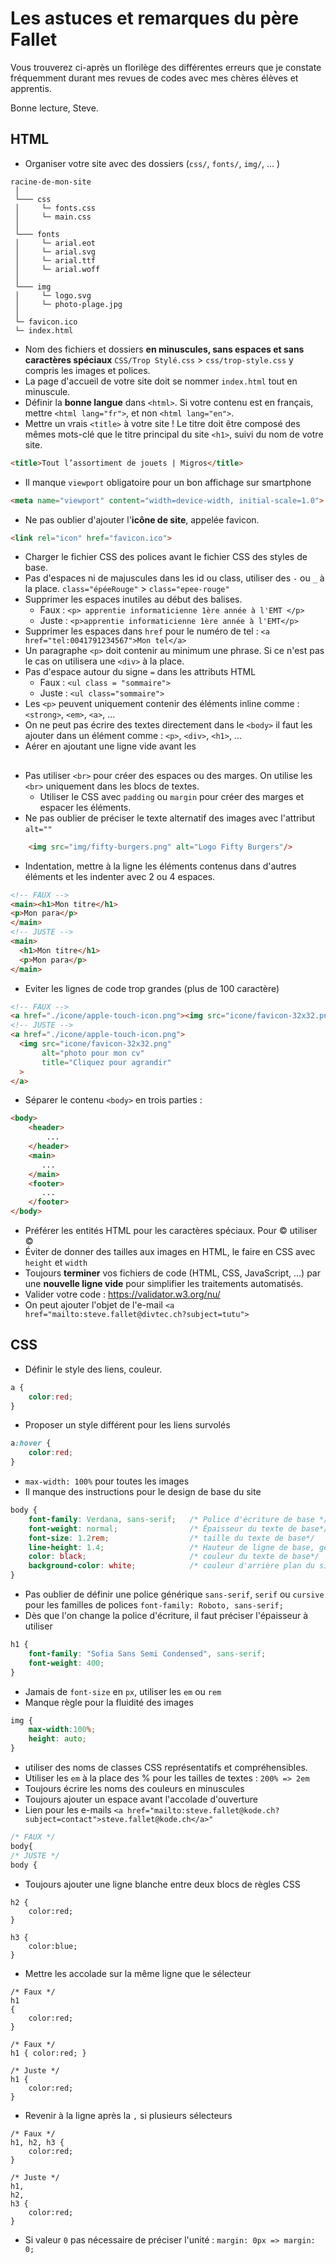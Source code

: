 # Les astuces et remarques du père Fallet
Vous trouverez ci-après un florilège des différentes erreurs que je constate fréquemment
durant mes revues de codes avec mes chères élèves et apprentis.

Bonne lecture, Steve.
## HTML
* Organiser votre site avec des dossiers (`css/`, `fonts/`, `img/`, ... )
 ```
racine-de-mon-site
  │  
  └─── css
  │     └─ fonts.css
  │     └─ main.css
  │ 
  └─── fonts
  │     └─ arial.eot
  │     └─ arial.svg
  │     └─ arial.ttf
  │     └─ arial.woff
  │ 
  └─── img
  │     └─ logo.svg
  │     └─ photo-plage.jpg  
  │ 
  └─ favicon.ico
  └─ index.html
 ```
* Nom des fichiers et dossiers **en minuscules, sans espaces et sans caractères spéciaux** `CSS/Trop Stylé.css` > `css/trop-style.css`
 y compris les images et polices.
* La page d'accueil de votre site doit se nommer `index.html` tout en minuscule.
* Définir la **bonne langue** dans `<html>`.
  Si votre contenu est en français, mettre `<html lang="fr">`, et non `<html lang="en">`.
* Mettre un vrais `<title>` à votre site !
  Le titre doit être composé des mêmes mots-clé que le titre principal du site `<h1>`, suivi du nom de votre site.
```html
<title>Tout l’assortiment de jouets | Migros</title>
```` 
* Il manque `viewport` obligatoire pour un bon affichage sur smartphone 
```html
<meta name="viewport" content="width=device-width, initial-scale=1.0">
```
* Ne pas oublier d'ajouter l'**icône de site**, appelée favicon.
```html
<link rel="icon" href="favicon.ico">
```
* Charger le fichier CSS des polices avant le fichier CSS des styles de base.
* Pas d'espaces ni de majuscules dans les id ou class, utiliser des `-` ou  `_` à la place. `class="épéeRouge"` > `class="epee-rouge"`
* Supprimer les espaces inutiles au début des balises.
  * Faux : `<p> apprentie informaticienne 1ère année à l'EMT </p>`
  * Juste : `<p>apprentie informaticienne 1ère année à l'EMT</p>`
* Supprimer les espaces dans `href` pour le numéro de tel : `<a href="tel:0041791234567">Mon tel</a>`
* Un paragraphe `<p>` doit contenir au minimum une phrase. Si ce n'est pas le cas on utilisera une `<div>` à la place.
* Pas d'espace autour du signe `=` dans les attributs HTML
    * Faux : `<ul class = "sommaire">`
    * Juste : `<ul class="sommaire">`
* Les `<p>` peuvent uniquement contenir des éléments inline comme : `<strong>`, `<em>`, `<a>`, ...
* On ne peut pas écrire des textes directement dans le `<body>` il faut les ajouter dans un élément comme : `<p>`, `<div>`, `<h1>`, ...
* Aérer en ajoutant une ligne vide avant les <h2>
* Pas utiliser `<br>` pour créer des espaces ou des marges. On utilise les `<br>` uniquement dans les blocs de textes.
  * Utiliser le CSS avec `padding` ou `margin` pour créer des marges et espacer les éléments.
* Ne pas oublier de préciser le texte alternatif des images avec l'attribut `alt=""`
```html
    <img src="img/fifty-burgers.png" alt="Logo Fifty Burgers"/>
```` 
* Indentation, mettre à la ligne les éléments contenus dans d'autres éléments et les indenter avec 2 ou 4 espaces.
```html
<!-- FAUX -->
<main><h1>Mon titre</h1>
<p>Mon para</p>
</main>
<!-- JUSTE -->
<main>
  <h1>Mon titre</h1>
  <p>Mon para</p>
</main>
```
* Eviter les lignes de code trop grandes (plus de 100 caractère)
```html
<!-- FAUX -->
<a href="./icone/apple-touch-icon.png"><img src="icone/favicon-32x32.png" alt="photo pour mon cv" title="Cliquez pour agrandir" ></a>
<!-- JUSTE -->
<a href="./icone/apple-touch-icon.png">
  <img src="icone/favicon-32x32.png"
       alt="photo pour mon cv"
       title="Cliquez pour agrandir"
  >
</a>
```
* Séparer le contenu `<body>` en trois parties :
```html
<body>
    <header>
        ...
    </header>
    <main>
       ...
    </main>
    <footer>
       ...
    </footer>
</body>
```
* Préférer les entités HTML pour les caractères spéciaux. Pour © utiliser &copy;
* Éviter de donner des tailles aux images en HTML, le faire en CSS avec `height` et `width`
* Toujours **terminer** vos fichiers de code (HTML, CSS, JavaScript, ...) par une **nouvelle ligne vide** pour simplifier les traitements automatisés.
* Valider votre code : https://validator.w3.org/nu/
* On peut ajouter l'objet de l'e-mail `<a href="mailto:steve.fallet@divtec.ch?subject=tutu">` 
## CSS
* Définir le style des liens, couleur.
```css
a {
    color:red;
}
```
* Proposer un style différent pour les liens survolés 
```css
a:hover {
    color:red;
}
```
* `max-width: 100%` pour toutes les images
* Il manque des instructions pour le design de base du site
```css
body {
    font-family: Verdana, sans-serif;   /* Police d'écriture de base */
    font-weight: normal;                /* Épaisseur du texte de base*/
    font-size: 1.2rem;                  /* taille du texte de base*/
    line-height: 1.4;                   /* Hauteur de ligne de base, généralement entre 1.3 et 1.7 */
    color: black;                       /* couleur du texte de base*/
    background-color: white;            /* couleur d'arrière plan du site */
}
```
* Pas oublier de définir une police générique `sans-serif`, `serif` ou `cursive` pour les familles de polices
    `font-family: Roboto, sans-serif;`
* Dès que l'on change la police d'écriture, il faut préciser l'épaisseur à utiliser
```css
h1 {
    font-family: "Sofia Sans Semi Condensed", sans-serif;
    font-weight: 400;
}
```
* Jamais de `font-size` en `px`, utiliser les `em` ou `rem`
* Manque règle pour la fluidité des images
```css
img {
    max-width:100%;
    height: auto;
}
```
* utiliser des noms de classes CSS représentatifs et compréhensibles.
* Utiliser les `em` à la place des % pour les tailles de textes : `200% => 2em`
* Toujours écrire les noms des couleurs en minuscules
* Toujours ajouter un espace avant l'accolade d'ouverture
* Lien pour les e-mails `<a href="mailto:steve.fallet@kode.ch?subject=contact">steve.fallet@kode.ch</a>"`
```css
/* FAUX */
body{
/* JUSTE */
body {
```
* Toujours ajouter une ligne blanche entre deux blocs de règles CSS
```
h2 {
    color:red;
}

h3 {
    color:blue;
}
```  
* Mettre les accolade sur la même ligne que le sélecteur
```
/* Faux */
h1
{
    color:red;
}

/* Faux */
h1 { color:red; }

/* Juste */
h1 {
    color:red;
}
```
* Revenir à la ligne après la `,` si plusieurs sélecteurs
```
/* Faux */ 
h1, h2, h3 {
    color:red;
}

/* Juste */
h1,
h2,
h3 {
    color:red;
}
```
* Si valeur `0` pas nécessaire de préciser l'unité : `margin: 0px => margin: 0;`



